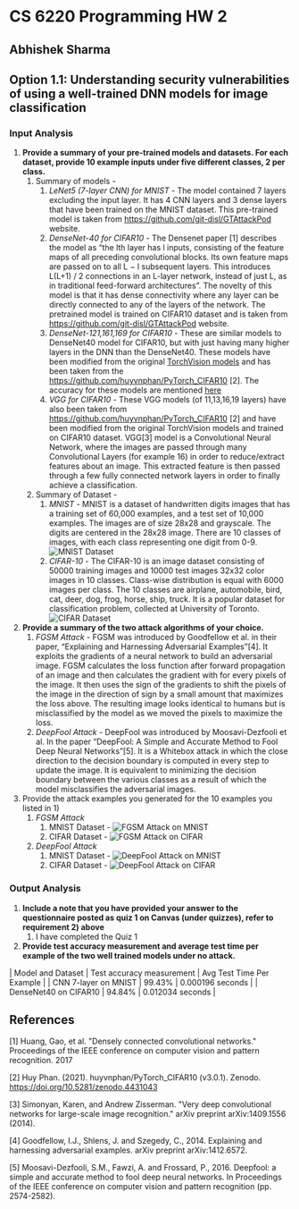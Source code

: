 # CS 6220 Programming HW 2
## Abhishek Sharma

## Option 1.1: Understanding security vulnerabilities of using a well-trained DNN models for image classification

### Input Analysis
1) **Provide a summary of your pre-trained models and datasets. For each dataset, provide 10 example inputs under five different classes, 2 per class.**
   1) Summary of models -
      1) *LeNet5 (7-layer CNN) for MNIST* - The model contained 7 layers excluding the input layer. It has 4 CNN layers and 3 dense layers that have been trained on the MNIST dataset. This pre-trained model is taken from https://github.com/git-disl/GTAttackPod website.
      2) *DenseNet-40 for CIFAR10* -  The Densenet paper [1] describes the model as “the lth layer has l inputs, consisting of the feature maps of all preceding convolutional blocks. Its own feature maps are passed on to all L − l subsequent layers. This introduces L(L+1) / 2 connections in an L-layer network, instead of just L, as in traditional feed-forward architectures”. The novelty of this model is that it has dense connectivity where any layer can be directly connected to any of the layers of the network. The pretrained model is trained on CIFAR10 dataset and is taken from https://github.com/git-disl/GTAttackPod website.
      3) *DenseNet-121,161,169 for CIFAR10* - These are similar models to DenseNet40 model for CIFAR10, but with just having many higher layers in the DNN than the DenseNet40. These models have been modified from the original [TorchVision models](https://pytorch.org/vision/stable/models.html) and has been taken from the https://github.com/huyvnphan/PyTorch_CIFAR10 [2]. The accuracy for these models are mentioned [here](https://github.com/huyvnphan/PyTorch_CIFAR10#statistics-of-supported-models)
      4) *VGG for CIFAR10* - These VGG models (of 11,13,16,19 layers) have also been taken from https://github.com/huyvnphan/PyTorch_CIFAR10 [2] and have been modified from the original TorchVision models and trained on CIFAR10 dataset. VGG[3] model is a Convolutional Neural Network, where the images are passed through many Convolutional Layers (for example 16) in order to reduce/extract features about an image. This extracted feature is then passed through a few fully connected network layers in order to finally achieve a classification.
   2) Summary of Dataset -
      1) *MNIST* - MNIST is a dataset of handwritten digits images that has a training set of 60,000 examples, and a test set of 10,000 examples. The images are of size 28x28 and grayscale. The digits are centered in the 28x28 image. There are 10 classes of images, with each class representing one  digit from 0-9.
      ![MNIST Dataset](mnist-dataset.png)
      2) *CIFAR-10* - The CIFAR-10 is an image dataset consisting of 50000 training images and 10000 test images 32x32 color images in 10 classes. Class-wise distribution is equal with 6000 images per class. The 10 classes are airplane, automobile, bird, cat, deer, dog, frog, horse, ship, truck. It is a popular dataset for classification problem, collected at University of Toronto.
      ![CIFAR Dataset](cifar-dataset.png)
2) **Provide a summary of the two attack algorithms of your choice.**
   1) *FGSM Attack* - FGSM was introduced by Goodfellow et al. in their paper, “Explaining and Harnessing Adversarial Examples”[4]. It exploits the gradients of a neural network to build an adversarial image. FGSM calculates the loss function after forward propagation of an image and then calculates the gradient with for every pixels of the image. It then uses the sign of the gradients to shift the pixels of the image in the direction of sign by a small amount that maximizes the loss  above. The resulting image looks identical to humans but is misclassified by the model as we moved the pixels to maximize the loss.
   2) *DeepFool Attack* - DeepFool was introduced by Moosavi-Dezfooli et al. In the paper “DeepFool: A Simple and Accurate Method to Fool Deep Neural Networks”[5]. It is a Whitebox attack in which the close direction to the decision boundary is computed in every step to update the image. It is equivalent to minimizing the decision boundary between the various classes as a result of which the model misclassifies the adversarial images.
3) Provide the attack examples you generated for the 10 examples you listed in 1)
   1) *FGSM Attack* 
      1) MNIST Dataset - ![FGSM Attack on MNIST](mnist-fgsm-dataset.png)
      2) CIFAR Dataset - ![FGSM Attack on CIFAR](cifar-fgsm-dataset.png)
   2) *DeepFool Attack*
      1) MNIST Dataset - ![DeepFool Attack on MNIST](mnist-df-dataset.png)
      2) CIFAR Dataset - ![DeepFool Attack on CIFAR](cifar-df-dataset.png)

### Output Analysis
1) **Include a note that you have provided your answer to the questionnaire posted as quiz 1 on Canvas (under quizzes), refer to requirement 2) above**
   1) I have completed the Quiz 1
2) **Provide test accuracy measurement and average test time per example of the two well trained models under no attack.**

| Model and Dataset | Test accuracy measurement | Avg Test Time Per Example |
| CNN 7-layer on MNIST | 99.43% | 0.000196 seconds |
| DenseNet40 on CIFAR10 | 94.84% | 0.012034 seconds |
   
## References
[1] Huang, Gao, et al. "Densely connected convolutional networks." Proceedings of the IEEE conference on computer vision and pattern recognition. 2017

[2] Huy Phan. (2021). huyvnphan/PyTorch_CIFAR10 (v3.0.1). Zenodo. https://doi.org/10.5281/zenodo.4431043

[3] Simonyan, Karen, and Andrew Zisserman. "Very deep convolutional networks for large-scale image recognition." arXiv preprint arXiv:1409.1556 (2014).

[4] Goodfellow, I.J., Shlens, J. and Szegedy, C., 2014. Explaining and harnessing adversarial examples. arXiv preprint arXiv:1412.6572.

[5] Moosavi-Dezfooli, S.M., Fawzi, A. and Frossard, P., 2016. Deepfool: a simple and accurate method to fool deep neural networks. In Proceedings of the IEEE conference on computer vision and pattern recognition (pp. 2574-2582).